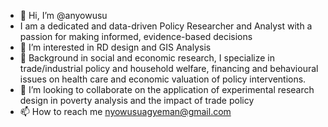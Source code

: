 - 👋 Hi, I’m @anyowusu
- I am a dedicated and data-driven Policy Researcher and Analyst with a passion for making informed, evidence-based decisions
- 👀 I’m interested in RD design and GIS Analysis 
- 🌱 Background in social and economic research, I specialize in trade/industrial policy and household welfare, financing and behavioural issues on health care and economic valuation of policy interventions.
- 💞️ I’m looking to collaborate on the application of experimental research design in poverty analysis and the impact of trade policy 
- 📫 How to reach me nyowusuagyeman@gmail.com
